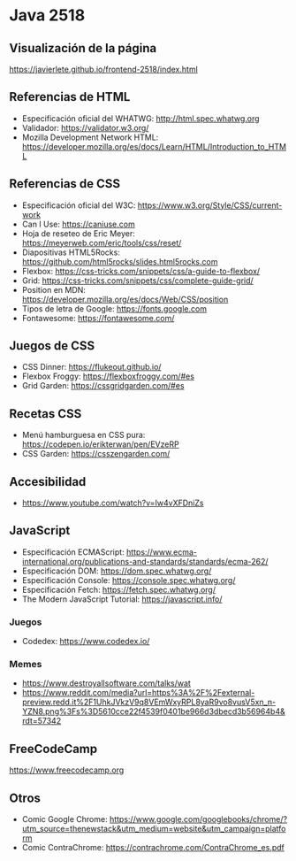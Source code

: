 # Java 2518

## Visualización de la página

https://javierlete.github.io/frontend-2518/index.html

## Referencias de HTML

* Especificación oficial del WHATWG: http://html.spec.whatwg.org
* Validador: https://validator.w3.org/
* Mozilla Development Network HTML: https://developer.mozilla.org/es/docs/Learn/HTML/Introduction_to_HTML

## Referencias de CSS

* Especificación oficial del W3C: https://www.w3.org/Style/CSS/current-work
* Can I Use:  https://caniuse.com
* Hoja de reseteo de Eric Meyer: https://meyerweb.com/eric/tools/css/reset/
* Diapositivas HTML5Rocks: https://github.com/html5rocks/slides.html5rocks.com
* Flexbox: https://css-tricks.com/snippets/css/a-guide-to-flexbox/
* Grid: https://css-tricks.com/snippets/css/complete-guide-grid/
* Position en MDN: https://developer.mozilla.org/es/docs/Web/CSS/position
* Tipos de letra de Google: https://fonts.google.com
* Fontawesome: https://fontawesome.com/

## Juegos de CSS

* CSS Dinner: https://flukeout.github.io/
* Flexbox Froggy: https://flexboxfroggy.com/#es
* Grid Garden: https://cssgridgarden.com/#es

## Recetas CSS

* Menú hamburguesa en CSS pura: https://codepen.io/erikterwan/pen/EVzeRP
* CSS Garden: https://csszengarden.com/

## Accesibilidad

* https://www.youtube.com/watch?v=Iw4vXFDniZs

## JavaScript

* Especificación ECMAScript: https://www.ecma-international.org/publications-and-standards/standards/ecma-262/
* Especificación DOM: https://dom.spec.whatwg.org/
* Especificación Console: https://console.spec.whatwg.org/
* Especificación Fetch: https://fetch.spec.whatwg.org/
* The Modern JavaScript Tutorial: https://javascript.info/

### Juegos

* Codedex: https://www.codedex.io/

### Memes

* https://www.destroyallsoftware.com/talks/wat
* https://www.reddit.com/media?url=https%3A%2F%2Fexternal-preview.redd.it%2F1UhkJVkzV9q8VEmWxyRPL8yaR9vo8vusV5xn_n-YZN8.png%3Fs%3D5610cce22f4539f0401be966d3dbecd3b56964b4&rdt=57342

## FreeCodeCamp

https://www.freecodecamp.org

## Otros

* Comic Google Chrome: https://www.google.com/googlebooks/chrome/?utm_source=thenewstack&utm_medium=website&utm_campaign=platform
* Comic ContraChrome: https://contrachrome.com/ContraChrome_es.pdf
